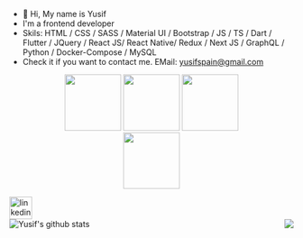 - 👋 Hi, My name is Yusif
- I'm a frontend developer
- Skils: HTML / CSS / SASS / Material UI / Bootstrap / JS / TS / Dart / Flutter / JQuery / React JS/ React Native/ Redux / Next JS / GraphQL / Python / Docker-Compose / MySQL
- Check it if you want to contact me. EMail: yusifspain@gmail.com
<p align="center">
  <img src="https://media.giphy.com/media/XAxylRMCdpbEWUAvr8/giphy.gif" width="100">
  <img src="https://media.giphy.com/media/fsEaZldNC8A1PJ3mwp/giphy.gif" width="100">
  <img src="https://i.giphy.com/media/KzJkzjggfGN5Py6nkT/200.webp" width="100">
<!--   <img src="https://camo.githubusercontent.com/512f4e64a61e84df98608388a5764468297bc450a271855870f59edb1718016a/68747470733a2f2f6d656469612e67697068792e636f6d2f6d656469612f4a72663773494e616e4a334b574c515144652f67697068792e676966" width="100"> -->
  <br/>
  <img src="https://media.giphy.com/media/1yk0v6WtCinP5Ptz6G/giphy.gif" width="100">
</p>

[<img src='https://cdn.jsdelivr.net/npm/simple-icons@3.0.1/icons/linkedin.svg' alt='linkedin' height='40'>](https://www.linkedin.com/in/yusif-jabrayilov-105804204/)  
![Yusif's github stats](https://github-readme-stats.vercel.app/api?username=mahirliy55&count_private=true&show_icons=true&theme=gotham)
<img align="right" src='https://github-readme-stats.vercel.app/api/top-langs/?username=mahirliy55&theme=gotham'/>
